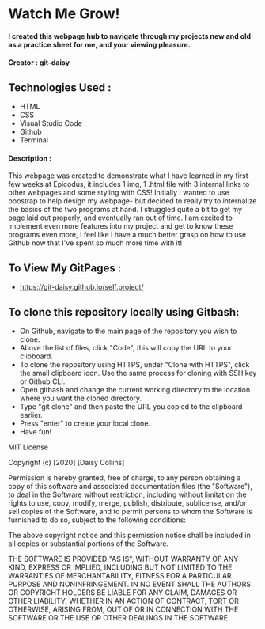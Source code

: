 # Watch Me Grow! 
#### I created this webpage hub to navigate through my projects new and old as a practice sheet for me, and your viewing pleasure. 
#### Creator : git-daisy

## Technologies Used :

* HTML  
* CSS 
* Visual Studio Code 
* Github
* Terminal 

#### Description :
This webpage was created to demonstrate what I have learned in my first few weeks at Epicodus, it includes 1 img,  1 .html file with 3 internal links to other webpages and some styling with CSS! Initially
I wanted to use boostrap to help design my webpage- but decided to really try to internalize the basics of the two programs at hand. I struggled quite a bit to get my page 
laid out properly, and eventually ran out of time. I am excited to implement even more features into my project and get to know these programs even more, I feel like I have a much better grasp on how to use Github now that I've spent so much more time with it!


## To View My GitPages :
* https://git-daisy.github.io/self.project/

## To clone this repository locally using Gitbash: 
* On Github, navigate to the main page of the repository you wish to clone. 
* Above the list of files, click "Code", this will copy the URL to your clipboard.
* To clone the repository using HTTPS, under "Clone with HTTPS", click the small clipboard icon. Use the same process for cloning with SSH key or Github CLI.
* Open gitbash and change the current working directory to the location where you want the cloned directory.
* Type "git clone" and then paste the URL you copied to the clipboard earlier.
* Press "enter" to create your local clone. 
* Have fun! 
 




MIT License

Copyright (c) [2020] [Daisy Collins]

Permission is hereby granted, free of charge, to any person obtaining a copy
of this software and associated documentation files (the "Software"), to deal
in the Software without restriction, including without limitation the rights
to use, copy, modify, merge, publish, distribute, sublicense, and/or sell
copies of the Software, and to permit persons to whom the Software is
furnished to do so, subject to the following conditions:

The above copyright notice and this permission notice shall be included in all
copies or substantial portions of the Software.

THE SOFTWARE IS PROVIDED "AS IS", WITHOUT WARRANTY OF ANY KIND, EXPRESS OR
IMPLIED, INCLUDING BUT NOT LIMITED TO THE WARRANTIES OF MERCHANTABILITY,
FITNESS FOR A PARTICULAR PURPOSE AND NONINFRINGEMENT. IN NO EVENT SHALL THE
AUTHORS OR COPYRIGHT HOLDERS BE LIABLE FOR ANY CLAIM, DAMAGES OR OTHER
LIABILITY, WHETHER IN AN ACTION OF CONTRACT, TORT OR OTHERWISE, ARISING FROM,
OUT OF OR IN CONNECTION WITH THE SOFTWARE OR THE USE OR OTHER DEALINGS IN THE
SOFTWARE.
